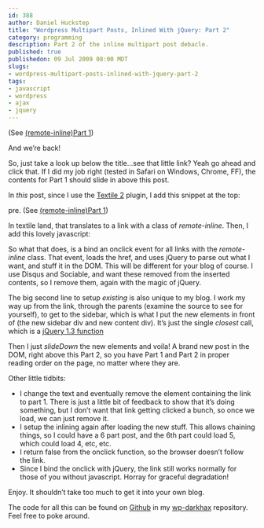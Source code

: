 ```yaml
--- 
id: 388
author: Daniel Huckstep
title: "Wordpress Multipart Posts, Inlined With jQuery: Part 2"
category: programming
description: Part 2 of the inline multipart post debacle.
published: true
publishedon: 09 Jul 2009 08:00 MDT
slugs: 
- wordpress-multipart-posts-inlined-with-jquery-part-2
tags: 
- javascript
- wordpress
- ajax
- jquery
---
```

(See [(remote-inline)Part
1](http://blog.darkhax.com/2009/07/08/wordpress-multipart-posts-inlined-with-jquery-part-1))

And we’re back!

So, just take a look up below the title…see that little link? Yeah go
ahead and click that. If I did my job right (tested in Safari on
Windows, Chrome, FF), the contents for Part 1 should slide in above this
post.

In *this* post, since I use the [Textile
2](http://idly.org/category/textile) plugin, I add this snippet at the
top:

pre. (See [(remote-inline)Part
1](/2009/07/08/wordpress-multipart-posts-inlined-with-jquery-part-1))

In textile land, that translates to a link with a class of
*remote-inline*. Then, I add this lovely javascript:

<script type="text/javascript" src="http://gist.github.com/177747.js?file=jquery-remote-inline.js">
</script>
So what that does, is a bind an onclick event for all links with the
*remote-inline* class. That event, loads the href, and uses jQuery to
parse out what I want, and stuff it in the DOM. This will be different
for your blog of course. I use Disqus and Sociable, and want these
removed from the inserted contents, so I remove them, again with the
magic of jQuery.

The big second line to setup *existing* is also unique to my blog. I
work my way up from the link, through the parents (examine the source to
see for yourself), to get to the sidebar, which is what I put the new
elements in front of (the new sidebar div and new content div). It’s
just the single *closest* call, which is a [jQuery 1.3
function](http://docs.jquery.com/Traversing/closest)

Then I just *slideDown* the new elements and voila! A brand new post in
the DOM, right above this Part 2, so you have Part 1 and Part 2 in
proper reading order on the page, no matter where they are.

Other little tidbits:

-   I change the text and eventually remove the element containing the
    link to part 1. There is just a little bit of feedback to show that
    it’s doing something, but I don’t want that link getting clicked a
    bunch, so once we load, we can just remove it.
-   I setup the inlining again after loading the new stuff. This allows
    chaining things, so I could have a 6 part post, and the 6th part
    could load 5, which could load 4, etc, etc.
-   I return false from the onclick function, so the browser doesn’t
    follow the link.
-   Since I bind the onclick with jQuery, the link still works normally
    for those of you without javascript. Horray for graceful
    degradation!

Enjoy. It shouldn’t take too much to get it into your own blog.

The code for all this can be found on [Github](http://github.com) in my
[wp-darkhax](http://github.com/darkhelmet/wp-darkhax/tree) repository.
Feel free to poke around.